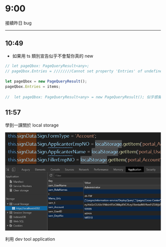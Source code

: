 # 9:00

接續昨日 bug

---

## 10:49

* 如果用 ts 類別宣告似乎不會幫你真的 new

```Javascript
// let pageQbox: PageQueryResult<any>;
// pageQbox.Entries = ////////Cannot set property 'Entries' of undefined/////////

let pageQbox = new PageQueryResult();
pageQbox.Entries = items;

//  let pageQbox: PageQueryResult<any> = new PageQueryResult(); 似乎感覺比較正規寫法
```

## 11:57

學到一課關於 local storage

![alt](/sinda-notes/img/storagess.png)

利用 dev tool application
